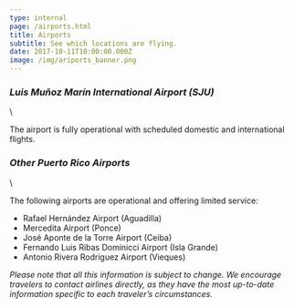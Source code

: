 ```yaml
---
type: internal
page: /airports.html
title: Airports
subtitle: See which locations are flying.
date: 2017-10-11T10:00:00.000Z
image: /img/ariports_banner.png
---
```


### *Luis Muñoz Marín International Airport (SJU)*
\

The airport is fully operational with scheduled domestic and international flights.

### *Other Puerto Rico Airports*
\

The following airports are operational and offering limited service:

*   Rafael Hernández Airport (Aguadilla)
*   Mercedita Airport (Ponce)
*   José Aponte de la Torre Airport (Ceiba)
*   Fernando Luis Ribas Dominicci Airport (Isla Grande)
*   Antonio Rivera Rodriguez Airport (Vieques)

*Please note that all this information is subject to change. We encourage travelers to contact airlines directly, as they have the most up-to-date information specific to each traveler’s circumstances.*
